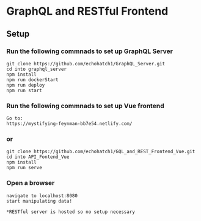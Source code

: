 # GraphQL and RESTful Frontend

## Setup

### Run the following commnads to set up GraphQL Server
```
git clone https://github.com/echohatch1/GraphQL_Server.git
cd into graphql_server
npm install
npm run dockerStart
npm run deploy
npm run start
```
### Run the following commnads to set up Vue frontend
```
Go to:
https://mystifying-feynman-bb7e54.netlify.com/
```
### or

```
git clone https://github.com/echohatch1/GQL_and_REST_Frontend_Vue.git
cd into API_Fontend_Vue
npm install
npm run serve
```
### Open a browser
```
navigate to localhost:8080
start manipulating data!

*RESTful server is hosted so no setup necessary
```